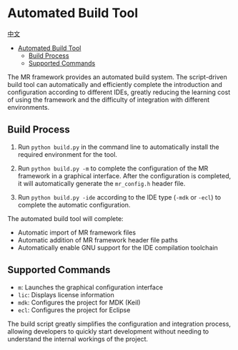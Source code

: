 # Automated Build Tool

[中文](build.md)

<!-- TOC -->
* [Automated Build Tool](#automated-build-tool)
  * [Build Process](#build-process)
  * [Supported Commands](#supported-commands)
<!-- TOC -->

The MR framework provides an automated build system. The script-driven build tool can automatically and efficiently
complete the introduction and configuration according to different IDEs, greatly reducing the learning cost of using the
framework and the difficulty of integration with different environments.

## Build Process

1. Run `python build.py` in the command line to automatically install the required environment for the tool.

2. Run `python build.py -m` to complete the configuration of the MR framework in a graphical interface. After the
   configuration is completed, it will automatically generate the `mr_config.h` header file.

3. Run `python build.py -ide` according to the IDE type (`-mdk` or `-ecl`) to complete the automatic configuration.

The automated build tool will complete:

- Automatic import of MR framework files
- Automatic addition of MR framework header file paths
- Automatically enable GNU support for the IDE compilation toolchain

## Supported Commands

- `m`: Launches the graphical configuration interface
- `lic`: Displays license information
- `mdk`: Configures the project for MDK (Keil)
- `ecl`: Configures the project for Eclipse

The build script greatly simplifies the configuration and integration process, allowing developers to quickly start
development without needing to understand the internal workings of the project.